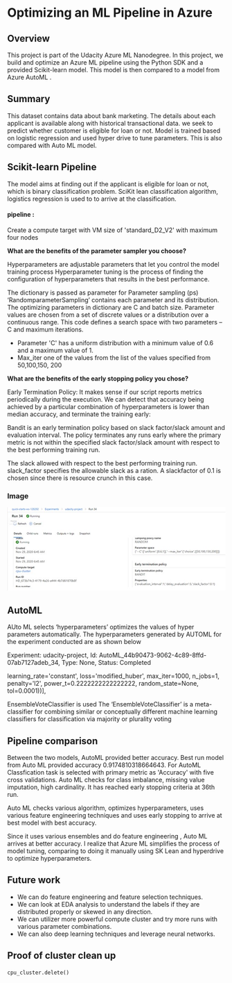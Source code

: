  # Optimizing an ML Pipeline in Azure

## Overview
This project is part of the Udacity Azure ML Nanodegree.
In this project, we build and optimize an Azure ML pipeline using the Python SDK and a provided Scikit-learn model.
This model is then compared to a model from Azure AutoML .

## Summary
This dataset contains data about bank marketing. The details about each applicant is available along with historical transactional data. we seek to predict whether customer is eligible for loan or not. 
Model is trained based on logistic regression and used hyper drive to tune parameters. This is also compared with Auto ML model.


## Scikit-learn Pipeline

The model aims at finding out if the applicant is eligible for loan or not, which is binary classification problem. SciKit lean classification algorithm, logistics regression is used to to arrive at the classification.

#### pipeline :  
Create a compute target with VM size of 'standard_D2_V2' with maximum four nodes

**What are the benefits of the parameter sampler you choose?**

Hyperparameters are adjustable parameters that let you control the model training process
Hyperparameter tuning is the process of finding the configuration of hyperparameters that results in the best performance.

The dictionary is passed as parameter for Parameter sampling (ps) ‘RandomparameterSampling’ contains each parameter and its distribution. The optimizing parameters in dictionary are C and batch size. Parameter values are chosen from a set of discrete values or a distribution over a continuous range. 
This code defines a search space with two parameters – C and maximum iterations. 

* Parameter 'C' has a uniform distribution with a minimum value of 0.6 and a maximum value of 1. 
* Max_iter one of the values from the list of the values specified from 50,100,150, 200


**What are the benefits of the early stopping policy you chose?**

Early Termination Policy:  It makes sense if our script reports metrics periodically during the execution. 
We can detect that accuracy being achieved by a particular combination of hyperparameters is lower than median accuracy, and terminate the training early:

Bandit is an early termination policy based on slack factor/slack amount and evaluation interval. The policy terminates any runs early where the primary metric is not within the specified slack factor/slack amount with respect to the best performing training run.

The slack allowed with respect to the best performing training run. slack_factor specifies the allowable slack as a ration. A slackfactor of 0.1 is chosen since there is resource crunch in this case. 

### Image 
![imag](/images/Hyperdrive.jpg)



## AutoML

AUto ML selects ‘hyperparameters’ optimizes the values of hyper parameters automatically.
The hyperparameters generated by AUTOML for the experiment conducted are as shown below


Experiment: udacity-project,
Id: AutoML_44b90473-9062-4c89-8ffd-07ab7127adeb_34,
Type: None,
Status: Completed

learning_rate='constant',                                                                                    loss='modified_huber',
max_iter=1000,
n_jobs=1,
penalty='l2',
power_t=0.2222222222222222,
random_state=None,
tol=0.0001))],

EnsembleVoteClassifier is used 
The ‘EnsembleVoteClassifier’ is a meta-classifier for combining similar or conceptually different machine learning classifiers for classification via majority or plurality voting


## Pipeline comparison

Between the two models, AutoML provided better accuracy. Best run model from Auto ML provided accuracy 0.9174810318664643. For AutoML Classfication task is selected with primary metric as 'Accuracy' with five cross validations. Auto ML checks for class imbalance, missing value imputation, high cardinality. It has reached early stopping criteria at 36th run.

Auto ML checks various algorithm, optimizes hyperparameters, uses various feature engineering techniques and  uses early stopping to arrive at best model with best accuracy.

Since it uses various ensembles and do feature engineering , Auto ML arrives at better accuracy.
I realize that Azure ML simplifies the process of model tuning, comparing to doing it manually using SK Lean and hyperdrive to optimize hyperparameters.

## Future work

* We can do feature engineering and feature selection techniques.
* We can look at EDA analysis to understand the labels if they are distributed properly or skewed in any direction.
* We can utilizer more powerful compute cluster and try more runs with various parameter combinations.
* We can also deep learning techniques and leverage neural networks.

## Proof of cluster clean up
    cpu_cluster.delete()

